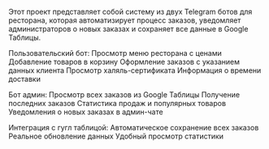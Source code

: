 Этот проект представляет собой систему из двух Telegram ботов для ресторана, которая автоматизирует процесс заказов, уведомляет администраторов о новых заказах и сохраняет все данные в Google Таблицы.


Пользовательский бот:
Просмотр меню ресторана с ценами
Добавление товаров в корзину
Оформление заказов с указанием данных клиента
Просмотр халяль-сертификата
Информация о времени доставки

Бот админ:
Просмотр всех заказов из Google Таблицы
Получение последних заказов
Статистика продаж и популярных товаров
Уведомления о новых заказах в админ-чате

Интеграция с гугл таблицой:
Автоматическое сохранение всех заказов
Реальное обновление данных
Удобный просмотр статистики